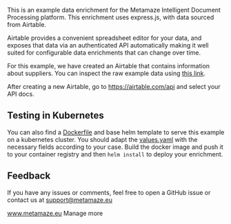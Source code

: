 This is an example data enrichment for the Metamaze Intelligent Document Processing platform. This enrichment uses express.js, with data sourced from Airtable.

Airtable provides a convenient spreadsheet editor for your data, and exposes that data via an authenticated API automatically making it well suited for configurable data enrichments that can change over time.

For this example, we have created an Airtable that contains information about suppliers. You can inspect the raw example data using [this link](https://airtable.com/appFyHPgpWWj7ifzA/tblLPiJBHucEkpkXK).

After creating a new Airtable, go to https://airtable.com/api and select your API docs.

## Testing in Kubernetes

You can also find a [Dockerfile](./Dockerfile) and base helm template to serve this example on a kubernetes cluster.
You should adapt the [values.yaml](./helm-fuzzy-purchase-order-enrichment/values.yaml) with the necessary fields according to your case.
Build the docker image and push it to your container registry and then `helm install` to deploy your enrichment.

## Feedback

If you have any issues or comments, feel free to open a GitHub issue or contact us at support@metamaze.eu

www.metamaze.eu
Manage more
